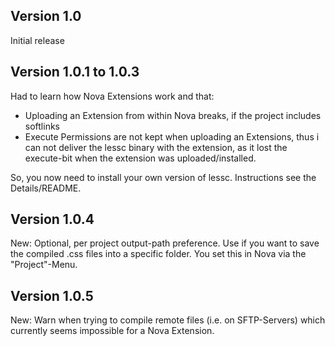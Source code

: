 ## Version 1.0

Initial release

## Version 1.0.1 to 1.0.3

Had to learn how Nova Extensions work and that:

- Uploading an Extension from within Nova breaks, if the project includes softlinks
- Execute Permissions are not kept when uploading an Extensions, thus i can not deliver the lessc binary with the extension, as it lost the execute-bit when the extension was uploaded/installed.
	
So, you now need to install your own version of lessc. Instructions see the Details/README.

## Version 1.0.4

New: Optional, per project output-path preference. Use if you want to save the compiled .css files into a specific folder. You set this in Nova via the "Project"-Menu.

## Version 1.0.5

New: Warn when trying to compile remote files (i.e. on SFTP-Servers) which currently seems impossible for a Nova Extension.

